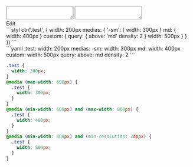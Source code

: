 <!-- gen:false -->

<div data-size="400" class="code-cont" data-example="basic">
    <div class="code">
        <div class="code-wrap">
            <textarea id="stylus"></textarea>
            <textarea id="css"></textarea>
            <div class="edit-code">
                <span>Edit</span>
            </div>
        </div>
    </div>
</div>


<div data-size="400" data-examples="stylus"></div>
```styl
ctr('.test', {
  width: 200px
  medias: {
    '-sm': {
      width: 300px
    }
    md: {
      width: 400px
    }
    custom: {
      query: {
        above: 'md'
        density: 2
      }
      width: 500px
    }
  }
})
```

<div data-size="400" data-examples="yaml"></div>
```yaml
.test:
  width: 200px
  medias:
    -sm:
      width: 300px
    md:
      width: 400px
    custom:
      width: 500px
      query:
        above: md
        density: 2
```

```css
.test {
  width: 200px;
}
@media (max-width: 600px) {
  .test {
    width: 300px;
  }
}
@media (min-width: 600px) and (max-width: 800px) {
  .test {
    width: 400px;
  }
}
@media (min-width: 800px) and (min-resolution: 2dppx) {
  .test {
    width: 500px;
  }
}
```
<div class="cf"></div>
